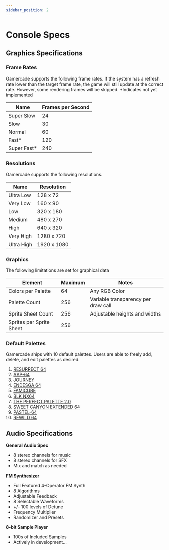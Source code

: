 ```yaml
---
sidebar_position: 2
---
```


# Console Specs

## Graphics Specifications

### Frame Rates
Gamercade supports the following frame rates. If the system has a refresh rate lower than the target frame rate, the game will still update at the correct rate. However, some rendering frames will be skipped. *Indicates not yet implemented

| Name | Frames per Second |
| --- | --- |
| Super Slow | 24 |
| Slow | 30 |
| Normal | 60 |
| Fast* | 120 |
| Super Fast* | 240


### Resolutions

Gamercade supports the following resolutions.

| Name | Resolution |
| --- | --- |
| Ultra Low | 128 x 72 |
| Very Low | 160 x 90 |
| Low | 320 x 180 |
| Medium | 480 x 270 |
| High | 640 x 320 |
| Very High | 1280 x 720 |
| Ultra High | 1920 x 1080 |

### Graphics

The following limitations are set for graphical data

| Element | Maximum | Notes |
| --- | --- | --- |
| Colors per Palette | 64 | Any RGB Color |
| Palette Count | 256 | Variable transparency per draw call |
| Sprite Sheet Count | 256 | Adjustable heights and widths |
| Sprites per Sprite Sheet | 256 | |

### Default Palettes

Gamercade ships with 10 default palettes. Users are able to freely add, delete, and edit palettes as desired.

1. [RESURRECT 64](https://lospec.com/palette-list/resurrect-64)
1. [AAP-64](https://lospec.com/palette-list/aap-64)
1. [JOURNEY](https://lospec.com/palette-list/journey)
1. [ENDESGA 64](https://lospec.com/palette-list/endesga-64)
1. [FAMICUBE](https://lospec.com/palette-list/famicube)
1. [BLK NX64](https://lospec.com/palette-list/blk-nx64)
1. [THE PERFECT PALETTE 2.0](https://lospec.com/palette-list/the-perfect-palette-20)
1. [SWEET CANYON EXTENDED 64](https://lospec.com/palette-list/sweet-canyon-extended-64)
1. [PASTEL-64](https://lospec.com/palette-list/pastel-64)
1. [REWILD 64](https://lospec.com/palette-list/rewild-64)

## Audio Specifications

**General Audio Spec**
- 8 stereo channels for music
- 8 stereo channels for SFX
- Mix and match as needed

[**FM Synthesizer**](https://en.wikipedia.org/wiki/Frequency_modulation_synthesis)
- Full Featured 4-Operator FM Synth
- 8 Algorithms
- Adjustable Feedback
- 8 Selectable Waveforms
- +/- 100 levels of Detune
- Frequency Multiplier
- Randomizer and Presets

**8-bit Sample Player**
- 100s of Included Samples
- Actively in development...
